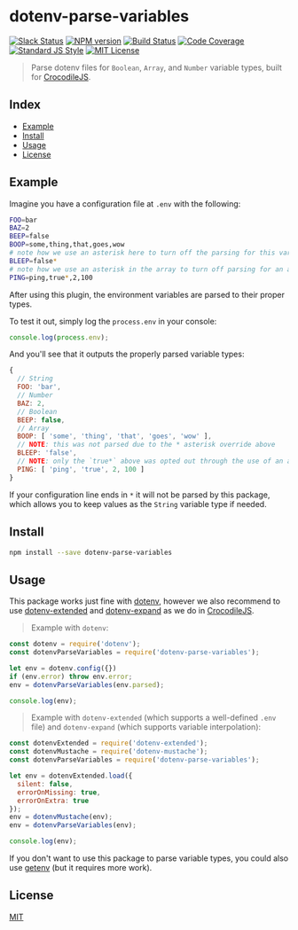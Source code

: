 
# dotenv-parse-variables

[![Slack Status][slack-image]][slack-url]
[![NPM version][npm-image]][npm-url]
[![Build Status][build-image]][build-url]
[![Code Coverage][codecoverage-image]][codecoverage-url]
[![Standard JS Style][standard-image]][standard-url]
[![MIT License][license-image]][license-url]

> Parse dotenv files for `Boolean`, `Array`, and `Number` variable types, built for [CrocodileJS][crocodile-url].


## Index

* [Example](#example)
* [Install](#install)
* [Usage](#usage)
* [License](#license)


## Example

Imagine you have a configuration file at `.env` with the following:

```bash
FOO=bar
BAZ=2
BEEP=false
BOOP=some,thing,that,goes,wow
# note how we use an asterisk here to turn off the parsing for this variable
BLEEP=false*
# note how we use an asterisk in the array to turn off parsing for an array key value
PING=ping,true*,2,100
```

After using this plugin, the environment variables are parsed to their proper types.

To test it out, simply log the `process.env` in your console:

```js
console.log(process.env);
```

And you'll see that it outputs the properly parsed variable types:

```js
{
  // String
  FOO: 'bar',
  // Number
  BAZ: 2,
  // Boolean
  BEEP: false,
  // Array
  BOOP: [ 'some', 'thing', 'that', 'goes', 'wow' ],
  // NOTE: this was not parsed due to the * asterisk override above
  BLEEP: 'false',
  // NOTE: only the `true*` above was opted out through the use of an asterisk
  PING: [ 'ping', 'true', 2, 100 ]
}
```

If your configuration line ends in `*` it will not be parsed by this package, which allows you to keep values as the `String` variable type if needed.


## Install

```bash
npm install --save dotenv-parse-variables
```


## Usage

This package works just fine with [dotenv][dotenv], however we also recommend to use [dotenv-extended][dotenv-extended] and [dotenv-expand][dotenv-expand] as we do in [CrocodileJS][crocodile-url].

> Example with `dotenv`:

```js
const dotenv = require('dotenv');
const dotenvParseVariables = require('dotenv-parse-variables');

let env = dotenv.config({})
if (env.error) throw env.error;
env = dotenvParseVariables(env.parsed);

console.log(env);
```

> Example with `dotenv-extended` (which supports a well-defined `.env` file) and `dotenv-expand` (which supports variable interpolation):

```js
const dotenvExtended = require('dotenv-extended');
const dotenvMustache = require('dotenv-mustache');
const dotenvParseVariables = require('dotenv-parse-variables');

let env = dotenvExtended.load({
  silent: false,
  errorOnMissing: true,
  errorOnExtra: true
});
env = dotenvMustache(env);
env = dotenvParseVariables(env);

console.log(env);
```

If you don't want to use this package to parse variable types, you could also use [getenv][getenv] (but it requires more work).


## License

[MIT][license-url]


[license-image]: http://img.shields.io/badge/license-MIT-blue.svg
[license-url]: LICENSE
[npm-image]: https://img.shields.io/npm/v/dotenv-parse-variables.svg
[npm-url]: https://npmjs.org/package/dotenv-parse-variables
[crocodile-url]: https://crocodilejs.com
[standard-image]: https://img.shields.io/badge/code%20style-standard%2Bes7-brightgreen.svg
[standard-url]: https://github.com/crocodilejs/eslint-config-crocodile
[slack-image]: http://slack.crocodilejs.com/badge.svg
[slack-url]: http://slack.crocodilejs.com
[dotenv]: https://github.com/motdotla/dotenv
[dotenv-expand]: https://github.com/motdotla/dotenv-expand
[dotenv-extended]: https://github.com/keithmorris/node-dotenv-extended
[getenv]: https://github.com/ctavan/node-getenv
[build-image]: https://semaphoreci.com/api/v1/niftylettuce/dotenv-parse-variables/branches/master/shields_badge.svg
[build-url]: https://semaphoreci.com/niftylettuce/dotenv-parse-variables
[codecoverage-image]: https://codecov.io/gh/niftylettuce/dotenv-parse-variables/branch/master/graph/badge.svg
[codecoverage-url]: https://codecov.io/gh/niftylettuce/dotenv-parse-variables
